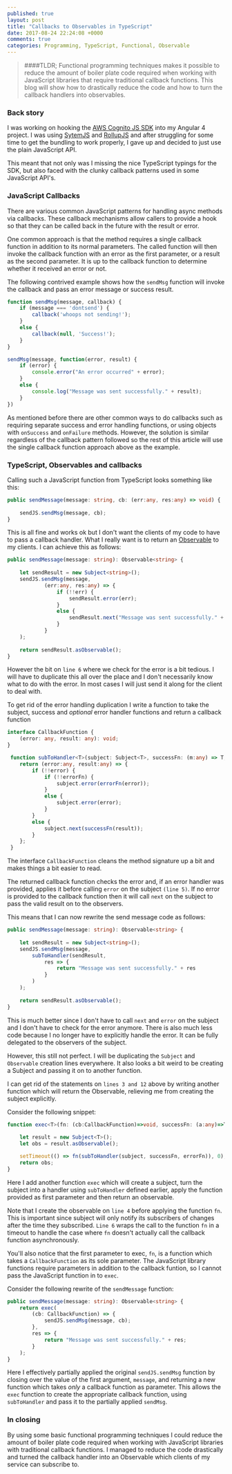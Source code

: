 ```yaml
---
published: true
layout: post
title: "Callbacks to Observables in TypeScript"
date: 2017-08-24 22:24:08 +0000
comments: true
categories: Programming, TypeScript, Functional, Observable 
---
```


> ####TLDR; 
> Functional programming techniques makes it possible to reduce the amount of boiler plate code required when working with JavaScript libraries that require traditional callback functions. This blog will show how to drastically reduce the code and how to turn the callback handlers into observables.


### Back story

I was working on hooking the [AWS Cognito JS SDK][cognito-sdk] into my Angular 4 project. I was using [SytemJS][systemjs] and [RollupJS][rollup] and after struggling for some time to get the bundling to work properly, I gave up and decided to just use the plain JavaScript API.

This meant that not only was I missing the nice TypeScript typings for the SDK, but also faced with the clunky callback patterns used in some JavaScript API's.

### JavaScript Callbacks

There are various common JavaScript patterns for handling async methods via callbacks. These callback mechanisms allow callers to provide a hook so that they can be called back in the future with the result or error. 

One common approach is that the method requires a single callback function in addition to its normal parameters. The called function will then invoke the callback function with an error as the first parameter, or a result as the second parameter. It is up to the callback function to determine whether it received an error or not.

The following contrived example shows how the `sendMsg` function will invoke the callback and pass an error message or success result.
``` javascript
function sendMsg(message, callback) {
    if (message === 'dontsend') {
        callback('whoops not sending!');
    }
    else {
        callback(null, 'Success!');
    }
}

sendMsg(message, function(error, result) {
    if (error) {
        console.error("An error occurred" + error);
    }
    else {
        console.log("Message was sent successfully." + result);
    }
})
```

As mentioned before there are other common ways to do callbacks such as requiring separate success and error handling functions, or using objects with `onSuccess` and `onFailure` methods. However, the solution is similar regardless of the callback pattern followed so the rest of this article will use the single callback function approach above as the example.

### TypeScript, Observables and callbacks

Calling such a JavaScript function from TypeScript looks something like this:

``` ts
public sendMessage(message: string, cb: (err:any, res:any) => void) {
    
    sendJS.sendMsg(message, cb);
}
```

This is all fine and works ok but I don't want the clients of my code to have to pass a callback handler. What I really want is to return an [Observable][observable] to my clients. I can achieve this as follows:

``` ts
public sendMessage(message: string): Observable<string> {
    
    let sendResult = new Subject<string>();   
    sendJS.sendMsg(message, 
            (err:any, res:any) => {
                if (!!err) {
                    sendResult.error(err);
                }
                else {
                    sendResult.next("Message was sent successfully." + res);
                }    
            }
    );
    
    return sendResult.asObservable();
}
```

However the bit on `line 6` where we check for the error is a bit tedious. I will have to duplicate this all over the place and I don't necessarily know what to do with the error. In most cases I will just send it along for the client to deal with.

To get rid of the error handling duplication I write a function to take the subject, success and *optional* error handler functions and return a callback function

``` ts
interface CallbackFunction {
    (error: any, result: any): void;
}

 function subToHandler<T>(subject: Subject<T>, successFn: (m:any) => T, errorFn?: (a:any) => any): CallbackFunction {
    return (error:any, result:any) => {
        if (!!error) {
            if (!!errorFn) {
                subject.error(errorFn(error));
            }
            else {
                subject.error(error);
            }
        }
        else {
            subject.next(successFn(result));
        }
    };
 }
```
The interface `CallbackFunction` cleans the method signature up a bit and makes things a bit easier to read.

The returned callback function checks the error and, if an error handler was provided, applies it before calling `error` on the subject `(line 5)`. If no error is provided to the callback function then it will call `next` on the subject to pass the valid result on to the observers.

This means that I can now rewrite the send message code as follows:
``` ts
public sendMessage(message: string): Observable<string> {
    
    let sendResult = new Subject<string>();   
    sendJS.sendMsg(message, 
        subToHandler(sendResult,
            res => {
                return "Message was sent successfully." + res
            }
        )
    );
    
    return sendResult.asObservable();
}
```

This is much better since I don't have to call `next` and `error` on the subject and I don't have to check for the error anymore. There is also much less code because I no longer have to explicitly handle the error. It can be fully delegated to the observers of the subject.

However, this still not perfect. I will be duplicating the `Subject` and `Observable` creation lines everywhere. It also looks a bit weird to be creating a Subject and passing it on to another function. 

I can get rid of the statements on `lines 3 and 12` above by writing another function which will return the Observable, relieving me from creating the subject explicitly.

Consider the following snippet:
``` ts
function exec<T>(fn: (cb:CallbackFunction)=>void, successFn: (a:any)=>T, errorFn?: (e:any)=>any): Observable<T> {
    
    let result = new Subject<T>();
    let obs = result.asObservable();

    setTimeout(() => fn(subToHandler(subject, successFn, errorFn)), 0);
    return obs;
}
```

Here I add another function `exec` which will create a subject, turn the subject into a handler using `subToHandler` defined earlier, apply the function provided as first parameter and then return an observable.

Note that I create the observable on `line 4` before applying the function `fn`. This is important since subject will only notify its subscribers of changes after the time they subscribed. `Line 6` wraps the call to the function `fn` in a timeout to handle the case where `fn` doesn't actually call the callback function asynchronously.

You'll also notice that the first parameter to exec, `fn`, is a function which takes a `CallbackFunction` as its sole parameter. The JavaScript library functions require parameters in addition to the callback funtion, so I cannot pass the JavaScript function in to `exec`. 

Consider the following rewrite of the `sendMessage` function:

``` ts
public sendMessage(message: string): Observable<string> {        
    return exec(
        (cb: CallbackFunction) => {
            sendJS.sendMsg(message, cb);
        },
        res => {
            return "Message was sent successfully." + res;
        }
    );
}
```

Here I effectively partially applied the original `sendJS.sendMsg` function by closing over the value of the first argument, `message`, and returning a new function which takes *only* a callback function as parameter. This allows the `exec` function to create the appropriate callback function, using `subToHandler` and pass it to the partially applied `sendMsg`.


### In closing

By using some basic functional programming techniques I could reduce the amount of boiler plate code required when working with JavaScript libraries with traditional callback functions. I managed to reduce the code drastically and turned the callback handler into an Observable which clients of my service can subscribe to.


[cognito-sdk]: https://github.com/aws/amazon-cognito-identity-js
[systemjs]: https://github.com/systemjs/systemjs
[rollup]: https://rollupjs.org/
[observable]: http://reactivex.io/documentation/observable.html